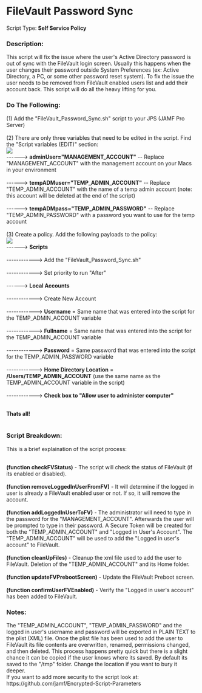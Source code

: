 <h1>FileVault Password Sync</h1>

Script Type: <b>Self Service Policy</b><br>

<h3>Description:</h3>
This script will fix the issue where the user's Active Directory password is out of sync with the FileVault login screen.
Usually this happens when the user changes their password outside System Preferences (ex: Active Directory, a PC, or some other
password reset system).  To fix the issue the user needs to be removed from FileVault enabled users list and add their account
back.  This script will do all the heavy lifting for you.<br>

<h3>Do The Following:</h3>
(1) Add the "FileVault_Password_Sync.sh" script to your JPS (JAMF Pro Server)<br><br>
(2) There are only three variables that need to be edited in the script.  Find the "Script variables (EDIT)" section:<br>
<img src="https://github.com/stuutz/JAMF-Scripts/blob/master/FileVault_Password_Sync/edit_script_variables1.png">
<br>
------> <b>adminUser="MANAGEMENT_ACCOUNT"</b>     -- Replace "MANAGEMENT_ACCOUNT" with the management account on your Macs in your environment<br><br>
------> <b>tempADMuser="TEMP_ADMIN_ACCOUNT"</b>   -- Replace "TEMP_ADMIN_ACCOUNT" with the name of a temp admin account (note: this account will be deleted at the end of the script)<br><br>
------> <b>tempADMpass="TEMP_ADMIN_PASSWORD"</b>  -- Replace "TEMP_ADMIN_PASSWORD" with a password you want to use for the temp account<br><br>
(3) Create a policy.  Add the following payloads to the policy:<br>
<img src="https://github.com/stuutz/JAMF-Scripts/blob/master/FileVault_Password_Sync/policy_payloads.png"><br>
------> <b>Scripts</b> <br><br>
------------> Add the "FileVault_Password_Sync.sh" <br><br>
------------> Set priority to run "After"<br><br>
------> <b>Local Accounts</b>  <br><br>
------------> Create New Account<br><br>
------------> <b>Username</b> = Same name that was entered into the script for the TEMP_ADMIN_ACCOUNT variable<br><br>
------------> <b>Fullname</b> = Same name that was entered into the script for the TEMP_ADMIN_ACCOUNT variable<br><br>
------------> <b>Password</b> = Same password that was entered into the script for the TEMP_ADMIN_PASSWORD variable<br><br>
------------> <b>Home Directory Location</b> = <b>/Users/TEMP_ADMIN_ACCOUNT</b> (use the same name as the TEMP_ADMIN_ACCOUNT variable in the script)<br><br>
------------> <b>Check box to "Allow user to administer computer"</b><br><br>

<b>Thats all!</b><br><br>

<h3>Script Breakdown:</h3>
This is a brief explaination of the script process:<br><br>

<b>(function checkFVStatus)</b> - The script will check the status of FileVault (if its enabled or disabled).<br><br>
<b>(function removeLoggedInUserFromFV)</b> - It will determine if the logged in user is already a FileVault enabled user or not.  If so, it will remove the account.<br><br>
<b>(function addLoggedInUserToFV)</b> - The administrator will need to type in the password for the "MANAGEMENT_ACCOUNT".  Afterwards the user will be prompted to type in their password.  A Secure Token will be created for both the "TEMP_ADMIN_ACCOUNT" and "Logged in User's Account".  The "TEMP_ADMIN_ACCOUNT" will be used to add the "Logged in user's account" to FileVault.<br><br>
<b>(function cleanUpFiles)</b> - Cleanup the xml file used to add the user to FileVault.  Deletion of the "TEMP_ADMIN_ACCOUNT" and its Home folder.<br><br>
<b>(function updateFVPrebootScreen)</b> - Update the FileVault Preboot screen.<br><br>
<b>(function confirmUserFVEnabled)</b> - Verify the "Logged in user's account" has been added to FileVault.<br>

<h3>Notes:</h3>
The "TEMP_ADMIN_ACCOUNT", "TEMP_ADMIN_PASSWORD" and the logged in user's username and password will be exported in PLAIN TEXT to the plist (XML) file.  Once the plist file has been used to add the user to FileVault its file contents are overwritten, renamed, permissions changed, and then deleted.   This process happens pretty quick but there is a slight chance it can be copied if the user knows where its saved.  By default its saved to the "/tmp" folder.  Change the location if you want to bury it deeper.<br>
If you want to add more security to the script look at: https://github.com/jamf/Encrypted-Script-Parameters


